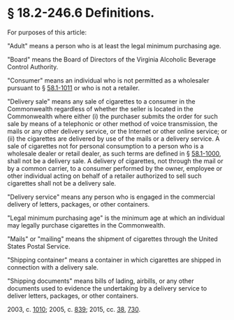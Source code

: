 # § 18.2-246.6 Definitions.

<p>For purposes of this article:</p><p>"Adult" means a person who is at least the legal minimum purchasing age.</p><p>"Board" means the Board of Directors of the Virginia Alcoholic Beverage Control Authority.</p><p>"Consumer" means an individual who is not permitted as a wholesaler pursuant to § <a href='/vacode/58.1-1011/'>58.1-1011</a> or who is not a retailer.</p><p>"Delivery sale" means any sale of cigarettes to a consumer in the Commonwealth regardless of whether the seller is located in the Commonwealth where either (i) the purchaser submits the order for such sale by means of a telephonic or other method of voice transmission, the mails or any other delivery service, or the Internet or other online service; or (ii) the cigarettes are delivered by use of the mails or a delivery service. A sale of cigarettes not for personal consumption to a person who is a wholesale dealer or retail dealer, as such terms are defined in § <a href='/vacode/58.1-1000/'>58.1-1000</a>, shall not be a delivery sale. A delivery of cigarettes, not through the mail or by a common carrier, to a consumer performed by the owner, employee or other individual acting on behalf of a retailer authorized to sell such cigarettes shall not be a delivery sale.</p><p>"Delivery service" means any person who is engaged in the commercial delivery of letters, packages, or other containers.</p><p>"Legal minimum purchasing age" is the minimum age at which an individual may legally purchase cigarettes in the Commonwealth.</p><p>"Mails" or "mailing" means the shipment of cigarettes through the United States Postal Service.</p><p>"Shipping container" means a container in which cigarettes are shipped in connection with a delivery sale.</p><p>"Shipping documents" means bills of lading, airbills, or any other documents used to evidence the undertaking by a delivery service to deliver letters, packages, or other containers.</p><p>2003, c. <a href='http://lis.virginia.gov/cgi-bin/legp604.exe?031+ful+CHAP1010'>1010</a>; 2005, c. <a href='http://lis.virginia.gov/cgi-bin/legp604.exe?051+ful+CHAP0839'>839</a>; 2015, cc. <a href='http://lis.virginia.gov/cgi-bin/legp604.exe?151+ful+CHAP0038'>38</a>, <a href='http://lis.virginia.gov/cgi-bin/legp604.exe?151+ful+CHAP0730'>730</a>.</p>
